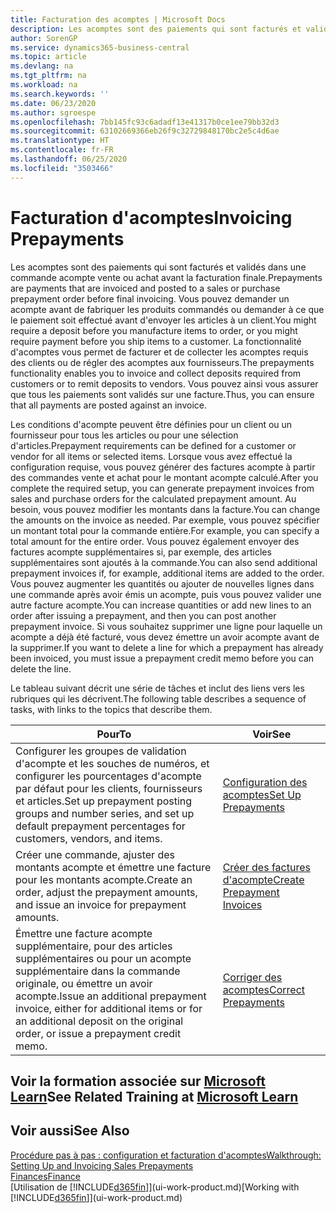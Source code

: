 ```yaml
---
title: Facturation des acomptes | Microsoft Docs
description: Les acomptes sont des paiements qui sont facturés et validés dans une commande acompte vente ou achat avant la facturation finale. Vous pouvez demander un acompte avant de fabriquer les produits commandés ou demander à ce que le paiement soit effectué avant d'envoyer les articles à un client. La fonctionnalité d'acomptes vous permet de facturer et de collecter les acomptes requis des clients ou de régler des acomptes aux fournisseurs. Vous pouvez ainsi vous assurer que tous les paiements sont validés sur une facture.
author: SorenGP
ms.service: dynamics365-business-central
ms.topic: article
ms.devlang: na
ms.tgt_pltfrm: na
ms.workload: na
ms.search.keywords: ''
ms.date: 06/23/2020
ms.author: sgroespe
ms.openlocfilehash: 7bb145fc93c6adadf13e41317b0ce1ee79bb32d3
ms.sourcegitcommit: 63102669366eb26f9c32729848170bc2e5c4d6ae
ms.translationtype: HT
ms.contentlocale: fr-FR
ms.lasthandoff: 06/25/2020
ms.locfileid: "3503466"
---
```

# <a name="invoicing-prepayments"></a><span data-ttu-id="404c0-106">Facturation d'acomptes</span><span class="sxs-lookup"><span data-stu-id="404c0-106">Invoicing Prepayments</span></span>

<span data-ttu-id="404c0-107">Les acomptes sont des paiements qui sont facturés et validés dans une commande acompte vente ou achat avant la facturation finale.</span><span class="sxs-lookup"><span data-stu-id="404c0-107">Prepayments are payments that are invoiced and posted to a sales or purchase prepayment order before final invoicing.</span></span> <span data-ttu-id="404c0-108">Vous pouvez demander un acompte avant de fabriquer les produits commandés ou demander à ce que le paiement soit effectué avant d'envoyer les articles à un client.</span><span class="sxs-lookup"><span data-stu-id="404c0-108">You might require a deposit before you manufacture items to order, or you might require payment before you ship items to a customer.</span></span> <span data-ttu-id="404c0-109">La fonctionnalité d'acomptes vous permet de facturer et de collecter les acomptes requis des clients ou de régler des acomptes aux fournisseurs.</span><span class="sxs-lookup"><span data-stu-id="404c0-109">The prepayments functionality enables you to invoice and collect deposits required from customers or to remit deposits to vendors.</span></span> <span data-ttu-id="404c0-110">Vous pouvez ainsi vous assurer que tous les paiements sont validés sur une facture.</span><span class="sxs-lookup"><span data-stu-id="404c0-110">Thus, you can ensure that all payments are posted against an invoice.</span></span>  

 <span data-ttu-id="404c0-111">Les conditions d'acompte peuvent être définies pour un client ou un fournisseur pour tous les articles ou pour une sélection d'articles.</span><span class="sxs-lookup"><span data-stu-id="404c0-111">Prepayment requirements can be defined for a customer or vendor for all items or selected items.</span></span> <span data-ttu-id="404c0-112">Lorsque vous avez effectué la configuration requise, vous pouvez générer des factures acompte à partir des commandes vente et achat pour le montant acompte calculé.</span><span class="sxs-lookup"><span data-stu-id="404c0-112">After you complete the required setup, you can generate prepayment invoices from sales and purchase orders for the calculated prepayment amount.</span></span> <span data-ttu-id="404c0-113">Au besoin, vous pouvez modifier les montants dans la facture.</span><span class="sxs-lookup"><span data-stu-id="404c0-113">You can change the amounts on the invoice as needed.</span></span> <span data-ttu-id="404c0-114">Par exemple, vous pouvez spécifier un montant total pour la commande entière.</span><span class="sxs-lookup"><span data-stu-id="404c0-114">For example, you can specify a total amount for the entire order.</span></span> <span data-ttu-id="404c0-115">Vous pouvez également envoyer des factures acompte supplémentaires si, par exemple, des articles supplémentaires sont ajoutés à la commande.</span><span class="sxs-lookup"><span data-stu-id="404c0-115">You can also send additional prepayment invoices if, for example, additional items are added to the order.</span></span> <span data-ttu-id="404c0-116">Vous pouvez augmenter les quantités ou ajouter de nouvelles lignes dans une commande après avoir émis un acompte, puis vous pouvez valider une autre facture acompte.</span><span class="sxs-lookup"><span data-stu-id="404c0-116">You can increase quantities or add new lines to an order after issuing a prepayment, and then you can post another prepayment invoice.</span></span> <span data-ttu-id="404c0-117">Si vous souhaitez supprimer une ligne pour laquelle un acompte a déjà été facturé, vous devez émettre un avoir acompte avant de la supprimer.</span><span class="sxs-lookup"><span data-stu-id="404c0-117">If you want to delete a line for which a prepayment has already been invoiced, you must issue a prepayment credit memo before you can delete the line.</span></span>  

 <span data-ttu-id="404c0-118">Le tableau suivant décrit une série de tâches et inclut des liens vers les rubriques qui les décrivent.</span><span class="sxs-lookup"><span data-stu-id="404c0-118">The following table describes a sequence of tasks, with links to the topics that describe them.</span></span>

|<span data-ttu-id="404c0-119">**Pour**</span><span class="sxs-lookup"><span data-stu-id="404c0-119">**To**</span></span>|<span data-ttu-id="404c0-120">**Voir**</span><span class="sxs-lookup"><span data-stu-id="404c0-120">**See**</span></span>|  
|------------|-------------|  
|<span data-ttu-id="404c0-121">Configurer les groupes de validation d'acompte et les souches de numéros, et configurer les pourcentages d'acompte par défaut pour les clients, fournisseurs et articles.</span><span class="sxs-lookup"><span data-stu-id="404c0-121">Set up prepayment posting groups and number series, and set up default prepayment percentages for customers, vendors, and items.</span></span>|[<span data-ttu-id="404c0-122">Configuration des acomptes</span><span class="sxs-lookup"><span data-stu-id="404c0-122">Set Up Prepayments</span></span>](finance-set-up-prepayments.md)|
|<span data-ttu-id="404c0-123">Créer une commande, ajuster des montants acompte et émettre une facture pour les montants acompte.</span><span class="sxs-lookup"><span data-stu-id="404c0-123">Create an order, adjust the prepayment amounts, and issue an invoice for prepayment amounts.</span></span>|[<span data-ttu-id="404c0-124">Créer des factures d'acompte</span><span class="sxs-lookup"><span data-stu-id="404c0-124">Create Prepayment Invoices</span></span>](finance-how-to-create-prepayment-invoices.md)|  
|<span data-ttu-id="404c0-125">Émettre une facture acompte supplémentaire, pour des articles supplémentaires ou pour un acompte supplémentaire dans la commande originale, ou émettre un avoir acompte.</span><span class="sxs-lookup"><span data-stu-id="404c0-125">Issue an additional prepayment invoice, either for additional items or for an additional deposit on the original order, or issue a prepayment credit memo.</span></span>|[<span data-ttu-id="404c0-126">Corriger des acomptes</span><span class="sxs-lookup"><span data-stu-id="404c0-126">Correct Prepayments</span></span>](finance-how-to-correct-prepayments.md)|  

## <a name="see-related-training-at-microsoft-learn"></a><span data-ttu-id="404c0-127">Voir la formation associée sur [Microsoft Learn](/learn/modules/prepayment-invoices-dynamics-365-business-central/index)</span><span class="sxs-lookup"><span data-stu-id="404c0-127">See Related Training at [Microsoft Learn](/learn/modules/prepayment-invoices-dynamics-365-business-central/index)</span></span>

## <a name="see-also"></a><span data-ttu-id="404c0-128">Voir aussi</span><span class="sxs-lookup"><span data-stu-id="404c0-128">See Also</span></span>

[<span data-ttu-id="404c0-129">Procédure pas à pas : configuration et facturation d'acomptes</span><span class="sxs-lookup"><span data-stu-id="404c0-129">Walkthrough: Setting Up and Invoicing Sales Prepayments</span></span>](walkthrough-setting-up-and-invoicing-sales-prepayments.md)  
[<span data-ttu-id="404c0-130">Finances</span><span class="sxs-lookup"><span data-stu-id="404c0-130">Finance</span></span>](finance.md)  
<span data-ttu-id="404c0-131">[Utilisation de [!INCLUDE[d365fin](includes/d365fin_md.md)]](ui-work-product.md)</span><span class="sxs-lookup"><span data-stu-id="404c0-131">[Working with [!INCLUDE[d365fin](includes/d365fin_md.md)]](ui-work-product.md)</span></span>  
